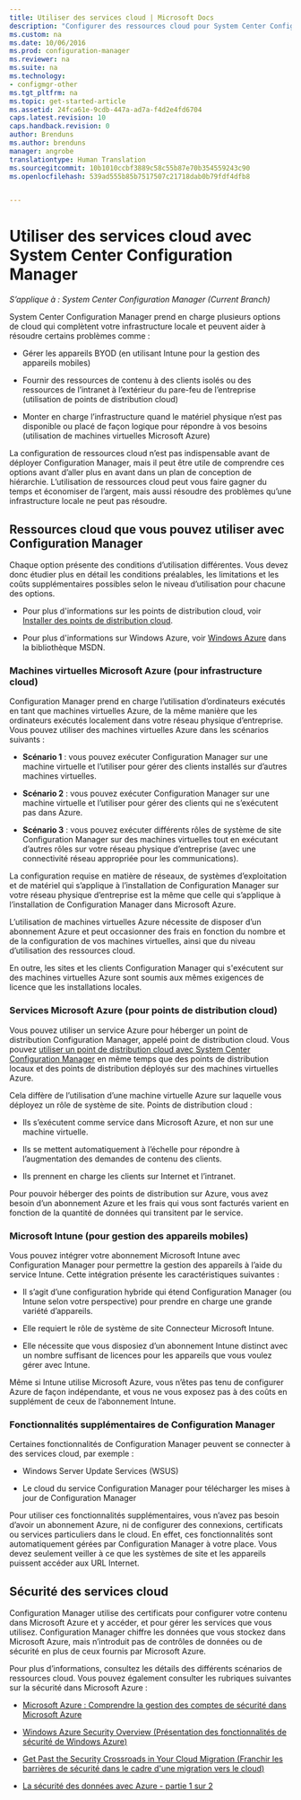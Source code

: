 ```yaml
---
title: Utiliser des services cloud | Microsoft Docs
description: "Configurer des ressources cloud pour System Center Configuration Manager afin de compléter votre infrastructure locale."
ms.custom: na
ms.date: 10/06/2016
ms.prod: configuration-manager
ms.reviewer: na
ms.suite: na
ms.technology:
- configmgr-other
ms.tgt_pltfrm: na
ms.topic: get-started-article
ms.assetid: 24fca61e-9cdb-447a-ad7a-f4d2e4fd6704
caps.latest.revision: 10
caps.handback.revision: 0
author: Brenduns
ms.author: brenduns
manager: angrobe
translationtype: Human Translation
ms.sourcegitcommit: 10b1010ccbf3889c58c55b87e70b354559243c90
ms.openlocfilehash: 539ad555b85b7517507c21718dab0b79fdf4dfb8


---
```

# <a name="use-cloud-services-with-system-center-configuration-manager"></a>Utiliser des services cloud avec System Center Configuration Manager

*S’applique à : System Center Configuration Manager (Current Branch)*

System Center Configuration Manager prend en charge plusieurs options de cloud qui complètent votre infrastructure locale et peuvent aider à résoudre certains problèmes comme :  

-   Gérer les appareils BYOD (en utilisant Intune pour la gestion des appareils mobiles)  

-   Fournir des ressources de contenu à des clients isolés ou des ressources de l’intranet à l’extérieur du pare-feu de l’entreprise (utilisation de points de distribution cloud)  

-   Monter en charge l’infrastructure quand le matériel physique n’est pas disponible ou placé de façon logique pour répondre à vos besoins (utilisation de machines virtuelles Microsoft Azure)  

La configuration de ressources cloud n’est pas indispensable avant de déployer Configuration Manager, mais il peut être utile de comprendre ces options avant d’aller plus en avant dans un plan de conception de hiérarchie. L’utilisation de ressources cloud peut vous faire gagner du temps et économiser de l’argent, mais aussi résoudre des problèmes qu’une infrastructure locale ne peut pas résoudre.  

## <a name="cloud-based-resources-you-can-use-with-configuration-manager"></a>Ressources cloud que vous pouvez utiliser avec Configuration Manager  
 Chaque option présente des conditions d’utilisation différentes. Vous devez donc étudier plus en détail les conditions préalables, les limitations et les coûts supplémentaires possibles selon le niveau d’utilisation pour chacune des options.  

-   Pour plus d'informations sur les points de distribution cloud, voir [Installer des points de distribution cloud](/sccm/core/servers/deploy/configure/install-cloud-based-distribution-points-in-microsoft-azure).

-   Pour plus d'informations sur Windows Azure, voir [Windows Azure](http://go.microsoft.com/fwlink/p/?LinkId=262965) dans la bibliothèque MSDN.  

### <a name="microsoft-azure-virtual-machines-for-cloud-based-infrastructure"></a>Machines virtuelles Microsoft Azure (pour infrastructure cloud)  
 Configuration Manager prend en charge l’utilisation d’ordinateurs exécutés en tant que machines virtuelles Azure, de la même manière que les ordinateurs exécutés localement dans votre réseau physique d’entreprise. Vous pouvez utiliser des machines virtuelles Azure dans les scénarios suivants :  

-   **Scénario 1** : vous pouvez exécuter Configuration Manager sur une machine virtuelle et l’utiliser pour gérer des clients installés sur d’autres machines virtuelles.  

-   **Scénario 2** : vous pouvez exécuter Configuration Manager sur une machine virtuelle et l’utiliser pour gérer des clients qui ne s’exécutent pas dans Azure.  

-   **Scénario 3** : vous pouvez exécuter différents rôles de système de site Configuration Manager sur des machines virtuelles tout en exécutant d’autres rôles sur votre réseau physique d’entreprise (avec une connectivité réseau appropriée pour les communications).  

La configuration requise en matière de réseaux, de systèmes d’exploitation et de matériel qui s’applique à l’installation de Configuration Manager sur votre réseau physique d’entreprise est la même que celle qui s’applique à l’installation de Configuration Manager dans Microsoft Azure.  

L’utilisation de machines virtuelles Azure nécessite de disposer d’un abonnement Azure et peut occasionner des frais en fonction du nombre et de la configuration de vos machines virtuelles, ainsi que du niveau d’utilisation des ressources cloud.  

En outre, les sites et les clients Configuration Manager qui s'exécutent sur des machines virtuelles Azure sont soumis aux mêmes exigences de licence que les installations locales.  

### <a name="microsoft-azure-services-for-cloud-based-distribution-points"></a>Services Microsoft Azure (pour points de distribution cloud)  
 Vous pouvez utiliser un service Azure pour héberger un point de distribution Configuration Manager, appelé point de distribution cloud.  Vous pouvez [utiliser un point de distribution cloud avec System Center Configuration Manager](../../core/plan-design/hierarchy/use-a-cloud-based-distribution-point.md) en même temps que des points de distribution locaux et des points de distribution déployés sur des machines virtuelles Azure.  

 Cela diffère de l’utilisation d’une machine virtuelle Azure sur laquelle vous déployez un rôle de système de site. Points de distribution cloud :  

-   Ils s’exécutent comme service dans Microsoft Azure, et non sur une machine virtuelle.  

-   Ils se mettent automatiquement à l’échelle pour répondre à l’augmentation des demandes de contenu des clients.  

-   Ils prennent en charge les clients sur Internet et l’intranet.  

Pour pouvoir héberger des points de distribution sur Azure, vous avez besoin d’un abonnement Azure et les frais qui vous sont facturés varient en fonction de la quantité de données qui transitent par le service.  

### <a name="microsoft-intune-for-mobile-device-management"></a>Microsoft Intune (pour gestion des appareils mobiles)  
 Vous pouvez intégrer votre abonnement Microsoft Intune avec Configuration Manager pour permettre la gestion des appareils à l’aide du service Intune. Cette intégration présente les caractéristiques suivantes :  

-   Il s’agit d’une configuration hybride qui étend Configuration Manager (ou Intune selon votre perspective) pour prendre en charge une grande variété d’appareils.  

-   Elle requiert le rôle de système de site Connecteur Microsoft Intune.  

-   Elle nécessite que vous disposiez d’un abonnement Intune distinct avec un nombre suffisant de licences pour les appareils que vous voulez gérer avec Intune.  

Même si Intune utilise Microsoft Azure, vous n’êtes pas tenu de configurer Azure de façon indépendante, et vous ne vous exposez pas à des coûts en supplément de ceux de l’abonnement Intune.  

### <a name="additional-configuration-manager-capabilities"></a>Fonctionnalités supplémentaires de Configuration Manager  
 Certaines fonctionnalités de Configuration Manager peuvent se connecter à des services cloud, par exemple :  

-   Windows Server Update Services (WSUS)  

-   Le cloud du service Configuration Manager pour télécharger les mises à jour de Configuration Manager  

Pour utiliser ces fonctionnalités supplémentaires, vous n’avez pas besoin d’avoir un abonnement Azure, ni de configurer des connexions, certificats ou services particuliers dans le cloud. En effet, ces fonctionnalités sont automatiquement gérées par Configuration Manager à votre place.  Vous devez seulement veiller à ce que les systèmes de site et les appareils puissent accéder aux URL Internet.  

##  <a name="a-namebkmkcloudseca-security-for-cloud-based-services"></a><a name="BKMK_CloudSec"></a> Sécurité des services cloud  
 Configuration Manager utilise des certificats pour configurer votre contenu dans Microsoft Azure et y accéder, et pour gérer les services que vous utilisez. Configuration Manager chiffre les données que vous stockez dans Microsoft Azure, mais n’introduit pas de contrôles de données ou de sécurité en plus de ceux fournis par Microsoft Azure.  

 Pour plus d’informations, consultez les détails des différents scénarios de ressources cloud. Vous pouvez également consulter les rubriques suivantes sur la sécurité dans Microsoft Azure :  

-   [Microsoft Azure : Comprendre la gestion des comptes de sécurité dans Microsoft Azure](http://go.microsoft.com/fwlink/p/?LinkId=262968)  

-   [Windows Azure Security Overview (Présentation des fonctionnalités de sécurité de Windows Azure)](http://go.microsoft.com/fwlink/p/?LinkId=262970)  

-   [Get Past the Security Crossroads in Your Cloud Migration (Franchir les barrières de sécurité dans le cadre d'une migration vers le cloud)](http://go.microsoft.com/fwlink/p/?LinkId=262971)  

-   [La sécurité des données avec Azure - partie 1 sur 2](http://go.microsoft.com/fwlink/p/?LinkId=262974)  



<!--HONumber=Dec16_HO3-->


